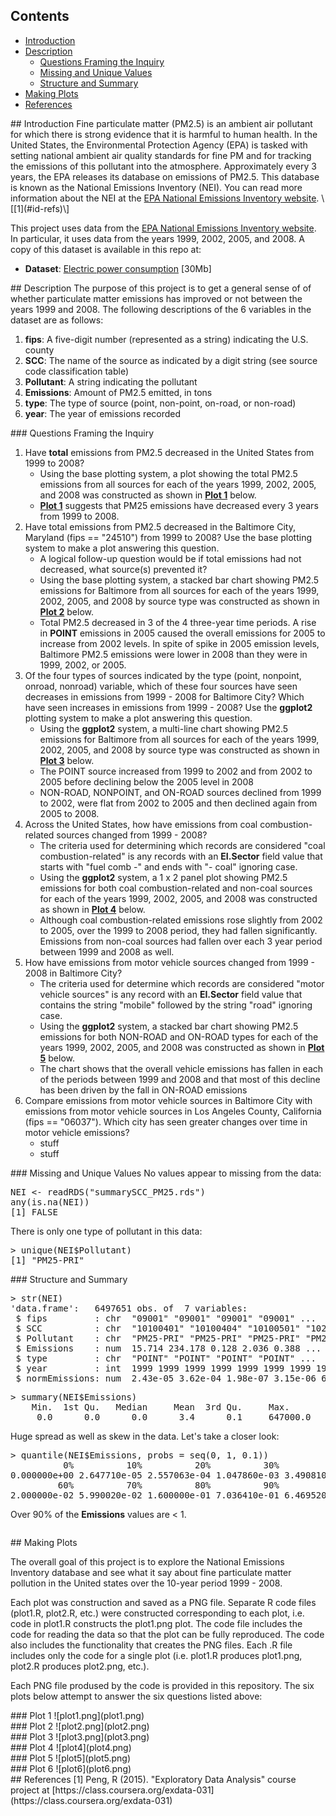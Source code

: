## Contents  
- [Introduction](#id-intro)  
- [Description](#id-description)  
  - [Questions Framing the Inquiry](#id-questions-inquiry)
  - [Missing and Unique Values](#id-values)
  - [Structure and Summary](#id-str-summary)
- [Making Plots](#id-making-plots)  
- [References](#id-refs)

<div id='id-intro'/>
## Introduction
Fine particulate matter (PM2.5) is an ambient air pollutant for which there is strong evidence that it is harmful to human health. In the United States, the Environmental Protection Agency (EPA) is tasked with setting national ambient air quality standards for fine PM and for tracking the emissions of this pollutant into the atmosphere. Approximately every 3 years, the EPA releases its database on emissions of PM2.5. This database is known as the National Emissions Inventory (NEI). You can read more information about the NEI at the <a href="http://www.epa.gov/ttn/chief/eiinformation.html">EPA National Emissions Inventory website</a>. \[[1](#id-refs)\]

This project uses data from the <a href="http://www.epa.gov/ttn/chief/eiinformation.html">EPA National Emissions Inventory website</a>.
In particular, it uses data from the years 1999, 2002, 2005, and 2008.  A copy of this dataset is available in this repo at:  

* <b>Dataset</b>: <a href="https://tbd">Electric power consumption</a> [30Mb]

<div id='id-description'/>
## Description
The purpose of this project is to get a general sense of of whether particulate matter emissions has improved or not between the years 1999 and 2008.
The following descriptions of the 6 variables in the dataset are as follows:

<ol>
<li><b>fips</b>: A five-digit number (represented as a string) indicating the U.S. county </li>
<li><b>SCC</b>: The name of the source as indicated by a digit string (see source code classification table) </li>
<li><b>Pollutant</b>: A string indicating the pollutant </li>
<li><b>Emissions</b>: Amount of PM2.5 emitted, in tons </li>
<li><b>type</b>: The type of source (point, non-point, on-road, or non-road) </li>
<li><b>year</b>: The year of emissions recorded </li>
</ol>

<div id='id-questions-inquiry'/>
### Questions Framing the Inquiry
<ol>
<li>Have <b>total</b> emissions from PM2.5 decreased in the United States from 1999 to 2008?
  <ul>
    <li>Using the base plotting system, a plot showing the total PM2.5 emissions from all sources for each of the years 1999, 2002, 2005, and 2008 was constructed as shown in <b><a href="#id-plot1">Plot 1</a></b> below.</li>
    <li><b><a href="#id-plot1">Plot 1</a></b> suggests that PM25 emissions have decreased every 3 years from 1999 to 2008.</li>
  </ul>
</li>
<li>Have total emissions from PM2.5 decreased in the Baltimore City, Maryland (fips == "24510") from 1999 to 2008? Use the base plotting system to make a plot answering this question.
  <ul>
    <li>A logical follow-up question would be if total emissions had not decreased, what source(s) prevented it?</li>
    <li>Using the base plotting system, a stacked bar chart showing PM2.5 emissions for Baltimore from all sources for each of the years 1999, 2002, 2005, and 2008 by source type was constructed as shown in <b><a href="#id-plot2">Plot 2</a></b> below.</li>
    <li>Total PM2.5 decreased in 3 of the 4 three-year time periods.  A rise in <b>POINT</b> emissions in 2005 caused the overall emissions for 2005 to increase from 2002 levels.  In spite of spike in 2005 emission levels, Baltimore PM2.5 emissions were lower in 2008 than they were in 1999, 2002, or 2005.</li>
  </ul>
</li>
<li>Of the four types of sources indicated by the type (point, nonpoint, onroad, nonroad) variable, which of these four sources have seen decreases in emissions from 1999 - 2008 for Baltimore City? Which have seen increases in emissions from 1999 - 2008? Use the <b>ggplot2</b> plotting system to make a plot answering this question.
<ul>
    <li>Using the <b>ggplot2</b> system, a multi-line chart showing PM2.5 emissions for Baltimore from all sources for each of the years 1999, 2002, 2005, and 2008 by source type was constructed as shown in <b><a href="#id-plot3">Plot 3</a></b> below.</li>
    <li>The POINT source increased from 1999 to 2002 and from 2002 to 2005 before declining below the 2005 level in 2008</li>
    <li>NON-ROAD, NONPOINT, and ON-ROAD sources declined from 1999 to 2002, were flat from 2002 to 2005 and then declined again from 2005 to 2008.</li>
  </ul>
</li>
<li>Across the United States, how have emissions from coal combustion-related sources changed from 1999 - 2008?
<ul>
    <li>The criteria used for determining which records are considered "coal combustion-related" is any records with an <b>EI.Sector</b> field value that starts with "fuel comb -" and ends with "- coal" ignoring case.
    </li>
    <li>Using the <b>ggplot2</b> system, a 1 x 2 panel plot showing PM2.5 emissions for both coal combustion-related and non-coal sources for each of the years 1999, 2002, 2005, and 2008 was constructed as shown in <b><a href="#id-plot4">Plot 4</a></b> below.</li>
    <li>Although coal combustion-related emissions rose slightly from 2002 to 2005, over the 1999 to 2008 period, they had fallen significantly.  Emissions from non-coal sources had fallen over each 3 year period between 1999 and 2008 as well.</li>
  </ul>
</li>
<li>How have emissions from motor vehicle sources changed from 1999 - 2008 in Baltimore City?
<ul>
    <li>The criteria used for determine which records are considered "motor vehicle sources" is any record with an <b>EI.Sector</b> field value that contains the string "mobile" followed by the string "road" ignoring case.</li>
    <li>Using the <b>ggplot2</b> system, a stacked bar chart showing PM2.5 emissions for both NON-ROAD and ON-ROAD types for each of the years 1999, 2002, 2005, and 2008 was constructed as shown in <b><a href="#id-plot5">Plot 5</a></b> below.</li>
    <li>The chart shows that the overall vehicle emissions has fallen in each of the periods between 1999 and 2008 and that most of this decline has been driven by the fall in ON-ROAD emissions</li>
  </ul>
</li>
<li>Compare emissions from motor vehicle sources in Baltimore City with emissions from motor vehicle sources in Los Angeles County, California (fips == "06037"). Which city has seen greater changes over time in motor vehicle emissions?
<ul>
    <li>stuff</li>
    <li>stuff</li>
  </ul>
</li>
</ol>

<div id='id-values'/>
### Missing and Unique Values
No values appear to missing from the data:
<pre>
NEI <- readRDS("summarySCC_PM25.rds")
any(is.na(NEI))
[1] FALSE
</pre>

There is only one type of pollutant in this data:
<pre>
> unique(NEI$Pollutant)
[1] "PM25-PRI"
</pre>

<div id='id-str-summary'/>
### Structure and Summary
<pre>
> str(NEI)
'data.frame':	6497651 obs. of  7 variables:
 $ fips         : chr  "09001" "09001" "09001" "09001" ...
 $ SCC          : chr  "10100401" "10100404" "10100501" "10200401" ...
 $ Pollutant    : chr  "PM25-PRI" "PM25-PRI" "PM25-PRI" "PM25-PRI" ...
 $ Emissions    : num  15.714 234.178 0.128 2.036 0.388 ...
 $ type         : chr  "POINT" "POINT" "POINT" "POINT" ...
 $ year         : int  1999 1999 1999 1999 1999 1999 1999 1999 1999 1999 ...
 $ normEmissions: num  2.43e-05 3.62e-04 1.98e-07 3.15e-06 6.00e-07 ...
</pre>

<pre>
> summary(NEI$Emissions)
    Min.  1st Qu.   Median     Mean  3rd Qu.     Max. 
     0.0      0.0      0.0      3.4      0.1     647000.0 
</pre>  
Huge spread as well as skew in the data.  Let's take a closer look:

<pre>
> quantile(NEI$Emissions, probs = seq(0, 1, 0.1))
          0%          10%          20%          30%          40%          50% 
0.000000e+00 2.647710e-05 2.557063e-04 1.047860e-03 3.490810e-03 1.000000e-02 
         60%          70%          80%          90%         100% 
2.000000e-02 5.990020e-02 1.600000e-01 7.036410e-01 6.469520e+05 
</pre>  
Over 90% of the **Emissions** values are < 1.

<pre>
</pre>

<div id='id-making-plots'/>
## Making Plots

The overall goal of this project is to explore the National Emissions Inventory database and see what it say about fine particulate matter pollution in the United states over the 10-year period 1999 - 2008. 


Each plot was construction and saved as a PNG file.
Separate R code files (plot1.R, plot2.R, etc.) were constructed corresponding to each plot, i.e. code in plot1.R constructs the plot1.png plot. The code file includes the  code for reading the data so that the plot can be fully reproduced.  The code also includes the functionality that creates the PNG files. Each .R file includes only the code for a single plot (i.e. plot1.R produces plot1.png, plot2.R produces plot2.png, etc.).  

Each PNG file prodused by the code is provided in this repository.  The six plots below attempt to answer the six questions listed above: 

<div id='id-plot1'/>
### Plot 1
![plot1.png](plot1.png)  

<div id='id-plot2'/>
### Plot 2
![plot2.png](plot2.png)  

<div id='id-plot3'/>
### Plot 3
![plot3.png](plot3.png)  

<div id='id-plot4'/>
### Plot 4
![plot4](plot4.png)  

<div id='id-plot5'/>
### Plot 5
![plot5](plot5.png)  

<div id='id-plot6'/>
### Plot 6
![plot6](plot6.png)  

<div id='id-refs'/>
## References
[1] Peng, R (2015). "Exploratory Data Analysis" course project at [https://class.coursera.org/exdata-031](https://class.coursera.org/exdata-031)

